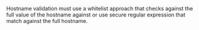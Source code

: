 Hostname validation must use a whitelist approach that checks against the full value of the hostname against or use
secure regular expression that match against the full hostname.
